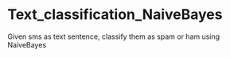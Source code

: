 # Text_classification_NaiveBayes
Given sms as text sentence, classify them as spam or ham using NaiveBayes
